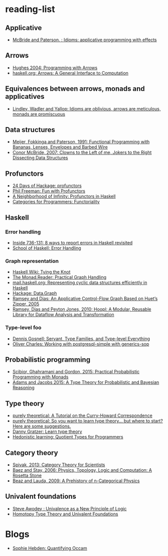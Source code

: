 # reading-list

## Applicative
* [McBride and Paterson. : Idioms: applicative programming with effects](http://strictlypositive.org/Idiom.pdf)

## Arrows
* [Hughes 2004: Programming with Arrows](http://www.cse.chalmers.se/~rjmh/afp-arrows.pdf)
* [haskell.org: Arrows: A General Interface to Computation](https://www.haskell.org/arrows)

## Equivalences between arrows, monads and applicatives
* [Lindley, Wadler and Yallop: Idioms are oblivious, arrows are meticulous,
monads are promiscuous](http://homepages.inf.ed.ac.uk/wadler/papers/arrows-and-idioms/arrows-and-idioms.pdf)

## Data structures
* [Meijer, Fokkinga and Paterson, 1991: Functional Programming with Bananas, Lenses,
Envelopes and Barbed Wire](http://eprints.eemcs.utwente.nl/7281/01/db-utwente-40501F46.pdf)
* [Conor McBride, 2007: Clowns to the Left of me, Jokers to the Right
Dissecting Data Structures](http://strictlypositive.org/CJ.pdf)

## Profunctors
* [24 Days of Hackage: profunctors](https://ocharles.org.uk/blog/guest-posts/2013-12-22-24-days-of-hackage-profunctors.html)
* [Phil Freeman: Fun with Profunctors](https://www.youtube.com/watch?v=OJtGECfksds)
* [A Neighborhood of Infinity: Profunctors in Haskell](http://blog.sigfpe.com/2011/07/profunctors-in-haskell.html)
* [Categories for Programmers: Functoriality](https://bartoszmilewski.com/2015/02/03/functoriality/)

## Haskell

### Error handling
* [Inside 736-131: 8 ways to report errors in Haskell revisited](http://blog.ezyang.com/2011/08/8-ways-to-report-errors-in-haskell-revisited/)
* [School of Haskell: Error Handling](https://www.schoolofhaskell.com/school/starting-with-haskell/basics-of-haskell/10_Error_Handling)

### Graph representation

* [Haskell Wiki: Tying the Knot](https://wiki.haskell.org/Tying_the_Knot)
* [The Monad.Reader: Practical Graph Handling](https://wiki.haskell.org/The_Monad.Reader/Issue5/Practical_Graph_Handling)
* [mail.haskell.org: Representing cyclic data structures efficiently in Haskell](https://mail.haskell.org/pipermail/haskell-cafe/2003-July/004640.html)
* [Hackage: Data.Graph](https://hackage.haskell.org/package/containers-0.5.7.1/docs/Data-Graph.html)
* [Ramsey and Dias: An Applicative Control-Flow Graph
Based on Huet’s Zipper, 2005](http://www.cs.tufts.edu/~nr/pubs/zipcfg.pdf)
* [Ramsey, Dias and Peyton Jones, 2010: Hoopl: A Modular, Reusable Library for
Dataflow Analysis and Transformation](http://www.cs.tufts.edu/~nr/pubs/hoopl10.pdf)

### Type-level foo
 * [Dennis Gosnell: Servant, Type Families, and Type-level Everything](http://www.arow.info/blog/posts/2015-07-10-servant-intro.html)
 * [Oliver Charles: Working with postgresql-simple with generics-sop](https://ocharles.org.uk/blog/posts/2014-08-07-postgresql-simple-generic-sop.html)
 
## Probabilistic programming
* [Scibior, Ghahramani and Gordon, 2015: Practical Probabilistic Programming with Monads](http://mlg.eng.cam.ac.uk/pub/pdf/SciGhaGor15.pdf)
* [Adams and Jacobs 2015: A Type Theory for Probabilistic and Bayesian Reasoning](http://arxiv.org/abs/1511.09230)

## Type theory
* [purely theoretical: A Tutorial on the Curry-Howard Correspondence](http://purelytheoretical.com/papers/ATCHC.pdf)
* [purely theoretical: So you want to learn type theory... but where to start? Here are some suggestions.](http://purelytheoretical.com/sywtltt.html)
* [Danny Gratzer: Learn type theory](http://jozefg.bitbucket.org/posts/2015-08-14-learn-tt.html)
* [Hedonistic learning: Quotient Types for Programmers](http://www.hedonisticlearning.com/posts/quotient-types-for-programmers.html)
## Category theory
* [Spivak, 2013: Category Theory for Scientists](http://math.mit.edu/~dspivak/CT4S.pdf)
* [Baez and Stay, 2006: Physics, Topology, Logic and Computation:
A Rosetta Stone](http://math.ucr.edu/home/baez/rosetta.pdf)
* [Beaz and Lauda, 2009: A Prehistory of n-Categorical Physics](http://arxiv.org/abs/0908.2469)

## Univalent foundations
* [Steve Awodey
: Univalence as a New Principle of Logic](http://www.mathtube.org/lecture/video/univalence-new-principle-logic)
* [Homotopy Type Theory and Univalent Foundations](https://homotopytypetheory.org/book/)

# Blogs
* [Sophie Hebden: Quantifying Occam](https://plus.maths.org/content/quantifying-occam)
